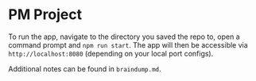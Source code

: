 # PM Project

To run the app, navigate to the directory you saved the repo to, open a command prompt and `npm run start`.  The app will then be accessible via `http://localhost:8080` (depending on your local port configs).

Additional notes can be found in `braindump.md`.